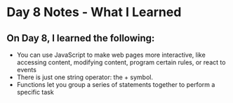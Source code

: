 # Day 8 Notes - What I Learned

## On Day 8, I learned the following:

* You can use JavaScript to make web pages more interactive, like accessing content, modifying content, program certain rules, or react to events
* There is just one string operator: the + symbol.
* Functions let you group a series of statements together to perform a specific task